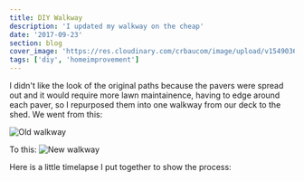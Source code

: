 ```yaml
---
title: DIY Walkway
description: 'I updated my walkway on the cheap'
date: '2017-09-23'
section: blog
cover_image: 'https://res.cloudinary.com/crbaucom/image/upload/v1549036152/crbaucom-images/updated-walkway-cover.jpg'
tags: ['diy', 'homeimprovement']
---
```


I didn't like the look of the original paths because the pavers were spread out and it would require more lawn maintainence, having to edge around each paver, so I repurposed them into one walkway from our deck to the shed. We went from this:

![Old walkway](https://res.cloudinary.com/crbaucom/image/upload/v1549036153/crbaucom-images/35mountainbackyard2.jpg)

To this:
![New walkway](https://res.cloudinary.com/crbaucom/image/upload/v1549036153/crbaucom-images/updated-walkway.jpg)

Here is a little timelapse I put together to show the process:
<YouTube id="JbrWBpUBBIg" />
